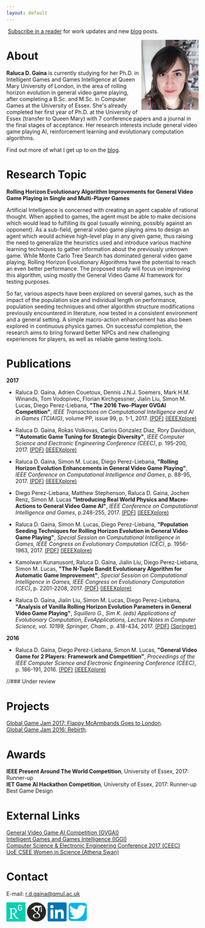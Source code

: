 ```yaml
---
layout: default
---
```


<a href="http://feeds.feedburner.com/rdgain" rel="alternate" type="application/rss+xml"><img src="//feedburner.google.com/fb/images/pub/feed-icon16x16.png" alt="" style="vertical-align:middle;border:0"/></a>&nbsp;<a href="http://feeds.feedburner.com/rdgain" rel="alternate" type="application/rss+xml">Subscribe in a reader</a> for work updates and new [blog](blog) posts.

<img src="assets/images/headshot2.png" width="150" style="float:right" /> 

# [](#header-1)About

 **Raluca D. Gaina** is currently studying for her Ph.D. in Intelligent Games and Games Intelligence at Queen Mary University of London, in the area of rolling horizon evolution in general video game playing, after completing a B.Sc. and M.Sc. in Computer Games at the University of Essex. She's already completed her first year of Ph.D. at the University of Essex (transfer to Queen Mary) with 7 conference papers and a journal in the final stages of acceptance. Her research interests include general video game playing AI, reinforcement learning and evolutionary computation algorithms. 
 
 Find out more of what I get up to on the [blog](blog). 

# [](#header-1)Research Topic

<b>Rolling Horizon Evolutionary Algorithm Improvements for General Video Game Playing in Single and Multi-Player Games</b>

Artificial Intelligence is concerned with creating an agent capable of rational thought. When applied to games, the agent must be able to make decisions which would lead to fulfilling its goal (usually winning, possibly against an opponent). As a sub-field, general video game playing aims to design an agent which would achieve high-level play in any given game, thus raising the need to generalize the heuristics used and introduce various machine learning techniques to gather information about the previously unknown game. While Monte Carlo Tree Search has dominated general video game playing, Rolling Horizon Evolutionary Algorithms have the potential to reach an even better performance. The proposed study will focus on improving this algorithm, using mostly the General Video Game AI framework for testing purposes.

So far, various aspects have been explored on several games, such as the impact of the population size and individual length on performance, population seeding techniques and other algorithm structure modifications previously encountered in literature, now tested in a consistent environment and a general setting. A simple macro-action enhancement has also been explored in continuous physics games. On successful completion, the research aims to bring forward better NPCs and new challenging experiences for players, as well as reliable game testing tools. 

# [](#header-1)Publications

**2017**

* Raluca D. Gaina, Adrien Couetoux, Dennis J.N.J. Soemers, Mark H.M. Winands, Tom Vodopivec, Florian Kirchgessner, Jialin Liu, Simon M. Lucas, Diego Perez-Liebana, **"The 2016 Two-Player GVGAI Competition"**, _IEEE Transactions on Computational Intelligence and AI in Games (TCIAIG)_, volume PP, issue 99, p. 1-1, 2017. [(PDF)](assets/pdf/GVGAI2P-2017.pdf) [(IEEEXplore)](http://ieeexplore.ieee.org/document/8100955/)   

* Raluca D. Gaina, Rokas Volkovas, Carlos Gonzalez Diaz, Rory Davidson, **"'Automatic Game Tuning for Strategic Diversity"**, _IEEE Computer Science and Electronic Engineering Conference (CEEC)_, p. 195-200, 2017. [(PDF)](assets/pdf/automatic-game-tuning.pdf) [(IEEEXplore)](http://ieeexplore.ieee.org/document/8101624/)

* Raluca D. Gaina, Simon M. Lucas, Diego Perez-Liebana, **"Rolling Horizon Evolution Enhancements in General Video Game Playing"**, _IEEE Conference on Computational Intelligence and Games_, p. 88-95, 2017. [(PDF)](assets/pdf/rolling-horizon-enh.pdf) [(IEEEXplore)](http://ieeexplore.ieee.org/document/8080420/)

* Diego Perez-Liebana, Matthew Stephenson, Raluca D. Gaina, Jochen Renz, Simon M. Lucas **"Introducing Real World Physics and Macro-Actions to General Video Game AI"**, _IEEE Conference on Computational Intelligence and Games_, p.248-255, 2017. [(PDF)](assets/pdf/physics-macro.pdf) [(IEEEXplore)](http://ieeexplore.ieee.org/document/8080443/)

* Raluca D. Gaina, Simon M. Lucas, Diego Perez-Liebana, **"Population Seeding Techniques for Rolling Horizon Evolution in General Video Game Playing"**, _Special Session on Computational Intelligence in Games, IEEE Congress on Evolutionary Computation (CEC)_, p. 1956-1963, 2017. [(PDF)](assets/pdf/seeding-cec.pdf) [(IEEEXplore)](http://ieeexplore.ieee.org/document/7969540/)

* Kamolwan Kunanusont, Raluca D. Gaina, Jialin Liu, Diego Perez-Liebana, Simon M. Lucas, **"The N-Tuple Bandit Evolutionary Algorithm for Automatic Game Improvement"**, _Special Session on Computational Intelligence in Games, IEEE Congress on Evolutionary Computation (CEC)_, p. 2201-2208, 2017. [(PDF)](assets/pdf/n-tuple-bandit.pdf) [(IEEEXplore)](http://ieeexplore.ieee.org/document/7969571/)

* Raluca D. Gaina, Jialin Liu, Simon M. Lucas, Diego Perez-Liebana, **"Analysis of Vanilla Rolling Horizon Evolution Parameters in General Video Game Playing"**, _Squillero G., Sim K. (eds) Applications of Evolutionary Computation, EvoApplications, Lecture Notes in Computer Science, vol. 10199, Springer, Cham._, p. 418-434, 2017. [(PDF)](assets/pdf/analysis-vanilla-rolling.pdf) [(Springer)](https://link.springer.com/chapter/10.1007/978-3-319-55849-3_28)

**2016**

* Raluca D. Gaina, Diego Perez-Liebana, Simon M. Lucas, **"General Video Game for 2 Players: Framework and Competition"**, _Proceedings of the IEEE Computer Science and Electronic Engineering Conference (CEEC)_, p. 186-191, 2016. [(PDF)](assets/pdf/GVGAI2P-2016.pdf) [(IEEEXplore)](http://ieeexplore.ieee.org/document/7835911/)

//### [](#header-3)Under review


# [](#header-1)Projects

[Global Game Jam 2017: Flappy McArmbands Goes to London](http://globalgamejam.org/2017/games/flappy-mcarmbands-goes-london).<br />
[Global Game Jam 2016: Rebirth](http://globalgamejam.org/2016/games/rebirth).

# [](#header-1)Awards

**IEEE Present Around The World Competition**, University of Essex, 2017: Runner-up <br />
**IET Game AI Hackathon Competition**, University of Essex, 2017: Runner-up Best Game Design

# [](#header-1)External Links

[General Video Game AI Competition (GVGAI)](http://gvgai.net)<br />
[Intelligent Games and Games Intelligence (IGGI)](http://iggi.org.uk)<br />
[Computer Science & Electronic Engineering Conference 2017 (CEEC)](http://ceec.uk/)<br />
[UoE CSEE Women in Science (Athena Swan)](https://www.essex.ac.uk/csee/about/women-in-science.aspx)

# [](#header-1)Contact

E-mail: r.d.gaina@qmul.ac.uk 

[<img src="assets/images/researchgate.png" width="50" />](https://www.researchgate.net/profile/Raluca_Gaina) [<img src="assets/images/gscholar.png" width="50" />](https://scholar.google.co.uk/citations?user=tC5klQYAAAAJ) [<img src="assets/images/linkedin.png" width="50" />](https://www.linkedin.com/in/raluca-gaina-347518114/) [<img src="assets/images/twitter.png" width="50" />](https://twitter.com/b_gum22)
